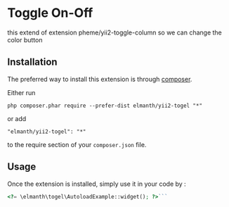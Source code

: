 Toggle On-Off
=============
this extend of extension pheme/yii2-toggle-column so we can change the color button

Installation
------------

The preferred way to install this extension is through [composer](http://getcomposer.org/download/).

Either run

```
php composer.phar require --prefer-dist elmanth/yii2-togel "*"
```

or add

```
"elmanth/yii2-togel": "*"
```

to the require section of your `composer.json` file.


Usage
-----

Once the extension is installed, simply use it in your code by  :

```php
<?= \elmanth\togel\AutoloadExample::widget(); ?>```